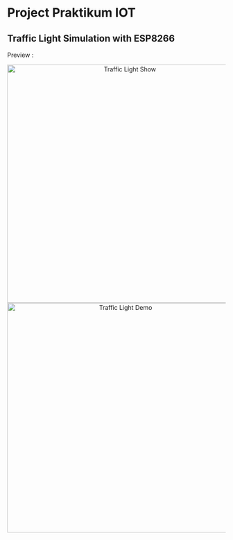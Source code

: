 # Project Praktikum IOT

## Traffic Light Simulation with ESP8266

Preview :
<p align="center">
  <img src="https://github.com/AbdanulIkhlas/traffic-light-simulation/blob/main/Image/img1.jpg" width="550" title="Traffic Light Show" alt="Traffic Light Show">
  <br>
  <img src="https://github.com/AbdanulIkhlas/traffic-light-simulation/blob/main/Image/img2.jpg" width="530" alt="Traffic Light Demo" title="Traffic Light Demo">
</p>

